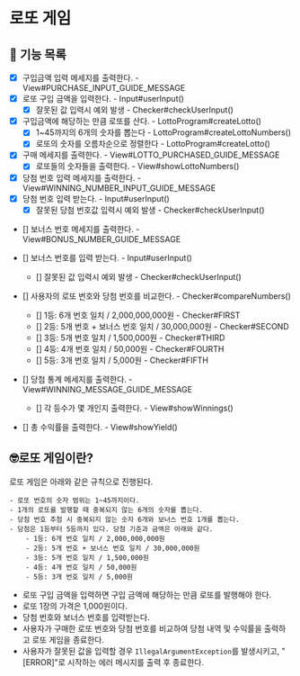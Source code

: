 # 로또 게임
## 🚀 기능 목록

- [x] 구입금액 입력 메세지를 출력한다. - View#PURCHASE_INPUT_GUIDE_MESSAGE
- [x] 로또 구입 금액을 입력한다. - Input#userInput()
  - [x] 잘못된 값 입력시 예외 발생 - Checker#checkUserInput()

- [x] 구입금액에 해당하는 만큼 로또를 산다. - LottoProgram#createLotto()
  - [x] 1~45까지의 6개의 숫자를 뽑는다 - LottoProgram#createLottoNumbers()
  - [x] 로또의 숫자를 오름차순으로 정렬한다 - LottoProgram#createLotto()

- [x] 구매 메세지를 출력한다. - View#LOTTO_PURCHASED_GUIDE_MESSAGE
  - [x] 로또들의 숫자들을 출력한다. - View#showLottoNumbers()

- [x] 당첨 번호 입력 메세지를 출력한다. - View#WINNING_NUMBER_INPUT_GUIDE_MESSAGE
- [x] 당첨 번호 입력 받는다. - Input#userInput()
  - [x] 잘못된 당첨 번호값 입력시 예외 발생 - Checker#checkUserInput()

- [] 보너스 번호 메세지를 출력한다. - View#BONUS_NUMBER_GUIDE_MESSAGE
- [] 보너스 번호를 입력 받는다. - Input#userInput()
  - [] 잘못된 값 입력시 예외 발생 - Checker#checkUserInput()

- [] 사용자의 로또 번호와 당첨 번호를 비교한다. - Checker#compareNumbers()
  - [] 1등: 6개 번호 일치 / 2,000,000,000원 - Checker#FIRST
  - [] 2등: 5개 번호 + 보너스 번호 일치 / 30,000,000원 - Checker#SECOND
  - [] 3등: 5개 번호 일치 / 1,500,000원 - Checker#THIRD
  - [] 4등: 4개 번호 일치 / 50,000원 - Checker#FOURTH
  - [] 5등: 3개 번호 일치 / 5,000원 - Checker#FIFTH

- [] 당첨 통계 메세지를 출력한다. - View#WINNING_MESSAGE_GUIDE_MESSAGE
  - [] 각 등수가 몇 개인지 출력한다. - View#showWinnings()

- [] 총 수익률을 출력한다. - View#showYield()

## 🤓로또 게임이란?

로또 게임은 아래와 같은 규칙으로 진행된다.

```
- 로또 번호의 숫자 범위는 1~45까지이다.
- 1개의 로또를 발행할 때 중복되지 않는 6개의 숫자를 뽑는다.
- 당첨 번호 추첨 시 중복되지 않는 숫자 6개와 보너스 번호 1개를 뽑는다.
- 당첨은 1등부터 5등까지 있다. 당첨 기준과 금액은 아래와 같다.
    - 1등: 6개 번호 일치 / 2,000,000,000원
    - 2등: 5개 번호 + 보너스 번호 일치 / 30,000,000원
    - 3등: 5개 번호 일치 / 1,500,000원
    - 4등: 4개 번호 일치 / 50,000원
    - 5등: 3개 번호 일치 / 5,000원
```

- 로또 구입 금액을 입력하면 구입 금액에 해당하는 만큼 로또를 발행해야 한다.
- 로또 1장의 가격은 1,000원이다.
- 당첨 번호와 보너스 번호를 입력받는다.
- 사용자가 구매한 로또 번호와 당첨 번호를 비교하여 당첨 내역 및 수익률을 출력하고 로또 게임을 종료한다.
- 사용자가 잘못된 값을 입력할 경우 `IllegalArgumentException`를 발생시키고, "[ERROR]"로 시작하는 에러 메시지를 출력 후 종료한다.
